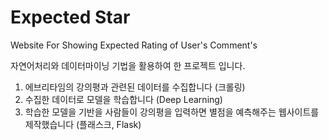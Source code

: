 # Expected Star
  Website For Showing Expected Rating of User's Comment's

  자연어처리와 데이터마이닝 기법을 활용하여 한 프로젝트 입니다.
  1. 에브리타임의 강의평과 관련된 데이터를 수집합니다 (크롤링)
  2. 수집한 데이터로 모델을 학습합니다 (Deep Learning)
  3. 학습한 모델을 기반을 사람들이 강의평을 입력하면 별점을 예측해주는 웹사이트를 제작했습니다 (플래스크, Flask)
